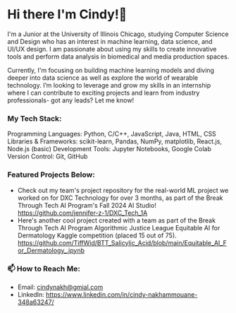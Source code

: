 # Hi there I'm Cindy!👋
I'm a Junior at the University of Illinois Chicago, studying Computer Science and Design who has an interest in machine learning, data science, and UI/UX design. I am passionate about using my skills to create innovative tools and perform data analysis in biomedical and media production spaces. 

Currently, I'm focusing on building machine learning models and diving deeper into data science as well as explore the world of wearable technology. I’m looking to leverage and grow my skills in an internship where I can contribute to exciting projects and learn from industry professionals- got any leads? Let me know!

### My Tech Stack:
Programming Languages: Python, C/C++, JavaScript, Java, HTML, CSS
Libraries & Frameworks: scikit-learn, Pandas, NumPy, matplotlib, React.js, Node.js (basic)
Development Tools: Jupyter Notebooks, Google Colab
Version Control: Git, GitHub

### Featured Projects Below:
+ Check out my team's project repository for the real-world ML project we worked on for DXC Technology for over 3 months, as part of the Break Through Tech AI Program's Fall 2024 AI Studio! https://github.com/jennifer-z-1/DXC_Tech_1A
+ Here's another cool project created with a team as part of the Break Through Tech AI Program Algorithmic Justice League Equitable AI for Dermatology Kaggle competition (placed 15 out of 75).
https://github.com/TiffWid/BTT_Salicylic_Acid/blob/main/Equitable_AI_For_Dermatology_.ipynb 

### 📫 How to Reach Me:
+ Email: cindynakh@gmial.com
+ LinkedIn: https://www.linkedin.com/in/cindy-nakhammouane-348a63247/
<!--
**cnakha/cnakha** is a ✨ _special_ ✨ repository because its `README.md` (this file) appears on your GitHub profile.

Here are some ideas to get you started:

- 🔭 I’m currently working on ...
- 🌱 I’m currently learning ...
- 👯 I’m looking to collaborate on ...
- 🤔 I’m looking for help with ...
- 💬 Ask me about ...
- 📫 How to reach me: ...
- 😄 Pronouns: ...
- ⚡ Fun fact: ...
-->
